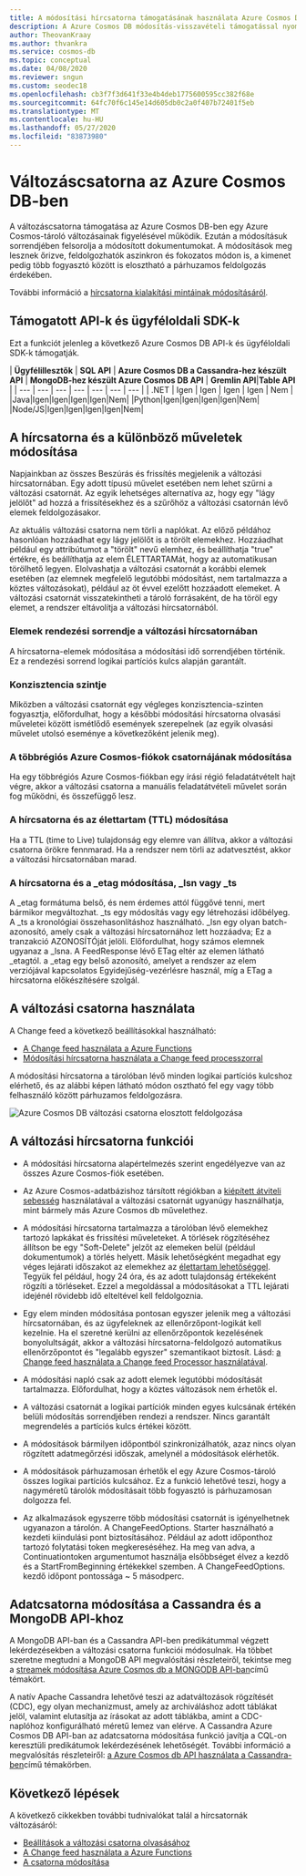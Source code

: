 ```yaml
---
title: A módosítási hírcsatorna támogatásának használata Azure Cosmos DB
description: A Azure Cosmos DB módosítás-visszavételi támogatással nyomon követheti a dokumentumok, az eseményvezérelt feldolgozás, például az eseményindítók változásait, valamint naprakészen tarthatja a gyorsítótárait és az elemzési rendszereket.
author: TheovanKraay
ms.author: thvankra
ms.service: cosmos-db
ms.topic: conceptual
ms.date: 04/08/2020
ms.reviewer: sngun
ms.custom: seodec18
ms.openlocfilehash: cb3f7f3d641f33e4b4deb1775600595cc382f68e
ms.sourcegitcommit: 64fc70f6c145e14d605db0c2a0f407b72401f5eb
ms.translationtype: MT
ms.contentlocale: hu-HU
ms.lasthandoff: 05/27/2020
ms.locfileid: "83873980"
---
```

# <a name="change-feed-in-azure-cosmos-db"></a>Változáscsatorna az Azure Cosmos DB-ben

A változáscsatorna támogatása az Azure Cosmos DB-ben egy Azure Cosmos-tároló változásainak figyelésével működik. Ezután a módosításuk sorrendjében felsorolja a módosított dokumentumokat. A módosítások meg lesznek őrizve, feldolgozhatók aszinkron és fokozatos módon is, a kimenet pedig több fogyasztó között is elosztható a párhuzamos feldolgozás érdekében.

További információ a [hírcsatorna kialakítási mintáinak módosításáról](change-feed-design-patterns.md).

## <a name="supported-apis-and-client-sdks"></a>Támogatott API-k és ügyféloldali SDK-k

Ezt a funkciót jelenleg a következő Azure Cosmos DB API-k és ügyféloldali SDK-k támogatják.

| **Ügyfélillesztők** | **SQL API** | **Azure Cosmos DB a Cassandra-hez készült API** | **MongoDB-hez készült Azure Cosmos DB API** | **Gremlin API**|**Table API** |
| --- | --- | --- | --- | --- | --- | --- |
| .NET | Igen | Igen | Igen | Igen | Nem |
|Java|Igen|Igen|Igen|Igen|Nem|
|Python|Igen|Igen|Igen|Igen|Nem|
|Node/JS|Igen|Igen|Igen|Igen|Nem|

## <a name="change-feed-and-different-operations"></a>A hírcsatorna és a különböző műveletek módosítása

Napjainkban az összes Beszúrás és frissítés megjelenik a változási hírcsatornában. Egy adott típusú művelet esetében nem lehet szűrni a változási csatornát. Az egyik lehetséges alternatíva az, hogy egy "lágy jelölőt" ad hozzá a frissítésekhez és a szűrőhöz a változási csatornán lévő elemek feldolgozásakor.

Az aktuális változási csatorna nem törli a naplókat. Az előző példához hasonlóan hozzáadhat egy lágy jelölőt is a törölt elemekhez. Hozzáadhat például egy attribútumot a "törölt" nevű elemhez, és beállíthatja "true" értékre, és beállíthatja az elem ÉLETTARTAMát, hogy az automatikusan törölhető legyen. Elolvashatja a változási csatornát a korábbi elemek esetében (az elemnek megfelelő legutóbbi módosítást, nem tartalmazza a köztes változásokat), például az öt évvel ezelőtt hozzáadott elemeket. A változási csatornát visszatekintheti a tároló forrásaként, de ha töröl egy elemet, a rendszer eltávolítja a változási hírcsatornából.

### <a name="sort-order-of-items-in-change-feed"></a>Elemek rendezési sorrendje a változási hírcsatornában

A hírcsatorna-elemek módosítása a módosítási idő sorrendjében történik. Ez a rendezési sorrend logikai partíciós kulcs alapján garantált.

### <a name="consistency-level"></a>Konzisztencia szintje

Miközben a változási csatornát egy végleges konzisztencia-szinten fogyasztja, előfordulhat, hogy a későbbi módosítási hírcsatorna olvasási műveletei között ismétlődő események szerepelnek (az egyik olvasási művelet utolsó eseménye a következőként jelenik meg).

### <a name="change-feed-in-multi-region-azure-cosmos-accounts"></a>A többrégiós Azure Cosmos-fiókok csatornájának módosítása

Ha egy többrégiós Azure Cosmos-fiókban egy írási régió feladatátvételt hajt végre, akkor a változási csatorna a manuális feladatátvételi művelet során fog működni, és összefüggő lesz.

### <a name="change-feed-and-time-to-live-ttl"></a>A hírcsatorna és az élettartam (TTL) módosítása

Ha a TTL (time to Live) tulajdonság egy elemre van állítva, akkor a változási csatorna örökre fennmarad. Ha a rendszer nem törli az adatvesztést, akkor a változási hírcsatornában marad.  

### <a name="change-feed-and-_etag-_lsn-or-_ts"></a>A hírcsatorna és a _etag módosítása, _lsn vagy _ts

A _etag formátuma belső, és nem érdemes attól függővé tenni, mert bármikor megváltozhat. _ts egy módosítás vagy egy létrehozási időbélyeg. A _ts a kronológiai összehasonlításhoz használható. _lsn egy olyan batch-azonosító, amely csak a változási hírcsatornához lett hozzáadva; Ez a tranzakció AZONOSÍTÓját jelöli. Előfordulhat, hogy számos elemnek ugyanaz a _lsna. A FeedResponse lévő ETag eltér az elemen látható _etagtól. a _etag egy belső azonosító, amelyet a rendszer az elem verziójával kapcsolatos Egyidejűség-vezérlésre használ, míg a ETag a hírcsatorna előkészítésére szolgál.

## <a name="working-with-change-feed"></a>A változási csatorna használata

A Change feed a következő beállításokkal használható:

* [A Change feed használata a Azure Functions](change-feed-functions.md)
* [Módosítási hírcsatorna használata a Change feed processzorral](change-feed-processor.md) 

A módosítási hírcsatorna a tárolóban lévő minden logikai partíciós kulcshoz elérhető, és az alábbi képen látható módon osztható fel egy vagy több felhasználó között párhuzamos feldolgozásra.

![Azure Cosmos DB változási csatorna elosztott feldolgozása](./media/change-feed/changefeedvisual.png)

## <a name="features-of-change-feed"></a>A változási hírcsatorna funkciói

* A módosítási hírcsatorna alapértelmezés szerint engedélyezve van az összes Azure Cosmos-fiók esetében.

* Az Azure Cosmos-adatbázishoz társított régiókban a [kiépített átviteli sebesség](request-units.md) használatával a változási csatornát ugyanúgy használhatja, mint bármely más Azure Cosmos db művelethez.

* A módosítási hírcsatorna tartalmazza a tárolóban lévő elemekhez tartozó lapkákat és frissítési műveleteket. A törlések rögzítéséhez állítson be egy "Soft-Delete" jelzőt az elemeken belül (például dokumentumok) a törlés helyett. Másik lehetőségként megadhat egy véges lejárati időszakot az elemekhez az [élettartam lehetőséggel](time-to-live.md). Tegyük fel például, hogy 24 óra, és az adott tulajdonság értékeként rögzíti a törléseket. Ezzel a megoldással a módosításokat a TTL lejárati idejénél rövidebb idő elteltével kell feldolgoznia.

* Egy elem minden módosítása pontosan egyszer jelenik meg a változási hírcsatornában, és az ügyfeleknek az ellenőrzőpont-logikát kell kezelnie. Ha el szeretné kerülni az ellenőrzőpontok kezelésének bonyolultságát, akkor a változási hírcsatorna-feldolgozó automatikus ellenőrzőpontot és "legalább egyszer" szemantikaot biztosít. Lásd: [a Change feed használata a Change feed Processor használatával](change-feed-processor.md).

* A módosítási napló csak az adott elemek legutóbbi módosítását tartalmazza. Előfordulhat, hogy a köztes változások nem érhetők el.

* A változási csatornát a logikai partíciók minden egyes kulcsának értékén belüli módosítás sorrendjében rendezi a rendszer. Nincs garantált megrendelés a partíciós kulcs értékei között.

* A módosítások bármilyen időpontból szinkronizálhatók, azaz nincs olyan rögzített adatmegőrzési időszak, amelynél a módosítások elérhetők.

* A módosítások párhuzamosan érhetők el egy Azure Cosmos-tároló összes logikai partíciós kulcsához. Ez a funkció lehetővé teszi, hogy a nagyméretű tárolók módosításait több fogyasztó is párhuzamosan dolgozza fel.

* Az alkalmazások egyszerre több módosítási csatornát is igényelhetnek ugyanazon a tárolón. A ChangeFeedOptions. Starter használható a kezdeti kiindulási pont biztosításához. Például az adott időponthoz tartozó folytatási token megkereséséhez. Ha meg van adva, a Continuationtoken argumentumot használja elsőbbséget élvez a kezdő és a StartFromBeginning értékekkel szemben. A ChangeFeedOptions. kezdő időpont pontossága ~ 5 másodperc.

## <a name="change-feed-in-apis-for-cassandra-and-mongodb"></a>Adatcsatorna módosítása a Cassandra és a MongoDB API-khoz

A MongoDB API-ban és a Cassandra API-ben predikátummal végzett lekérdezésekben a változási csatorna funkciói módosulnak. Ha többet szeretne megtudni a MongoDB API megvalósítási részleteiről, tekintse meg a [streamek módosítása Azure Cosmos db a MONGODB API-ban](mongodb-change-streams.md)című témakört.

A natív Apache Cassandra lehetővé teszi az adatváltozások rögzítését (CDC), egy olyan mechanizmust, amely az archiváláshoz adott táblákat jelöl, valamint elutasítja az írásokat az adott táblákba, amint a CDC-naplóhoz konfigurálható méretű lemez van elérve. A Cassandra Azure Cosmos DB API-ban az adatcsatorna módosítása funkció javítja a CQL-on keresztüli predikátumok lekérdezésének lehetőségét. További információ a megvalósítás részleteiről: [a Azure Cosmos db API használata a Cassandra-ben](cassandra-change-feed.md)című témakörben.

## <a name="next-steps"></a>Következő lépések

A következő cikkekben további tudnivalókat talál a hírcsatornák változásáról:

* [Beállítások a változási csatorna olvasásához](read-change-feed.md)
* [A Change feed használata a Azure Functions](change-feed-functions.md)
* [A csatorna módosítása](change-feed-processor.md)
